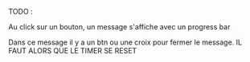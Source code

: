 TODO : 

Au click sur un bouton, un message s'affiche avec un progress bar

Dans ce message il y a un btn ou une croix pour fermer le message. IL FAUT ALORS QUE LE TIMER SE RESET